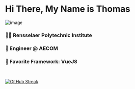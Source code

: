 # Hi There, My Name is Thomas


![image](https://github.com/teykamp/teykamp/assets/76519301/bfaa20fa-4077-40e6-9388-457cb6d721f9)


### 👨‍🎓 Rensselaer Polytechnic Institute

### 🏢 Engineer @ AECOM

### 💚 Favorite Framework: VueJS

<br>

[![GitHub Streak](http://github-readme-streak-stats.herokuapp.com?user=teykamp&=dark)](https://git.io/streak-stats)
